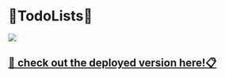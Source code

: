 
# 📌TodoLists📝

![](https://media.giphy.com/media/kGusIMGLsKpd81h1UZ/giphy.gif)

## [📜 check out the deployed version here!📋](https://compassionate-visvesvaraya-9cd493.netlify.app/)

